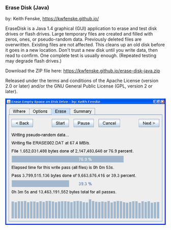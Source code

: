 
### Erase Disk (Java)

by: Keith Fenske, https://kwfenske.github.io/

EraseDisk is a Java 1.4 graphical (GUI) application to erase and test disk
drives or flash drives. Large temporary files are created and filled with
zeros, ones, or pseudo-random data. Previously deleted files are overwritten.
Existing files are not affected. This cleans up an old disk before it goes in a
new location. Don't trust a new disk until you write data, then read to
confirm. One complete test is usually enough. (Repeated testing may degrade
flash drives.)

Download the ZIP file here: https://kwfenske.github.io/erase-disk-java.zip

Released under the terms and conditions of the Apache License (version 2.0 or
later) and/or the GNU General Public License (GPL, version 2 or later).

![Erase Disk (Java) sample program image](EraseDisk3.png)
